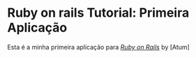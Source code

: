 # Ruby on rails Tutorial: Primeira Aplicação

Esta é a minha primeira aplicação para [*Ruby on Rails*](http://railstutorial.org/) by [Atum]